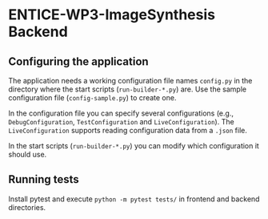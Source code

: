 ENTICE-WP3-ImageSynthesis Backend
=================================


Configuring the application
---------------------------
The application needs a working configuration file names `config.py` in the directory where the start scripts (`run-builder-*.py`)  are. Use the sample configuration file (`config-sample.py`) to create one.

In the configuration file you can specify several configurations (e.g., `DebugConfiguration`, `TestConfiguration` and `LiveConfiguration`). The `LiveConfiguration` supports reading configuration data from a `.json` file.

In the start scripts (`run-builder-*.py`) you can modify which configuration it should use.


Running tests
-------------

Install pytest and execute `python -m pytest tests/` in frontend and backend directories.